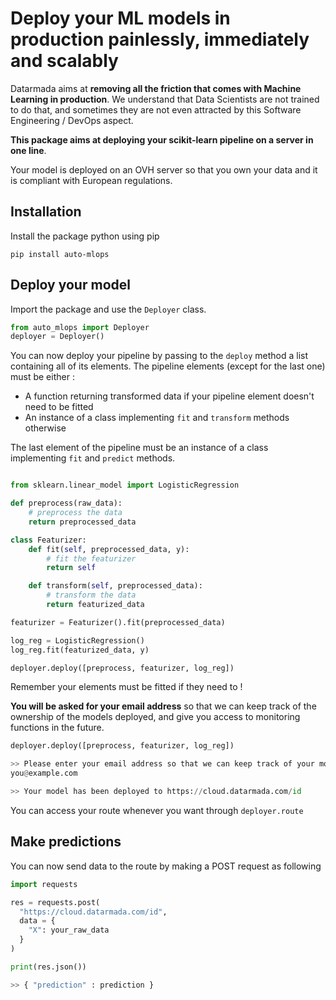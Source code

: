# Deploy your ML models in production painlessly, immediately and scalably

Datarmada aims at **removing all the friction that comes with Machine Learning in production**.
We understand that Data Scientists are not trained to do that, and sometimes they are
not even attracted by this Software Engineering / DevOps aspect.

**This package aims at deploying your scikit-learn pipeline on a server in one line**.

Your model is deployed on an OVH server so that you own your data and it is compliant with European regulations.

## Installation
Install the package python using pip
```
pip install auto-mlops
```

## Deploy your model

Import the package and use the ```Deployer``` class.

```python
from auto_mlops import Deployer
deployer = Deployer()
```

You can now deploy your pipeline by passing to the ```deploy``` method a list containing all of its elements.
The pipeline elements (except for the last one) must be either :
- A function returning transformed data if your pipeline element doesn't need to be fitted
- An instance of a class implementing ```fit``` and ```transform``` methods otherwise

The last element of the pipeline must be an instance of a class implementing ```fit``` and ```predict``` methods.
```python

from sklearn.linear_model import LogisticRegression

def preprocess(raw_data):
    # preprocess the data
    return preprocessed_data

class Featurizer:
    def fit(self, preprocessed_data, y):
        # fit the featurizer
        return self

    def transform(self, preprocessed_data):
        # transform the data
        return featurized_data

featurizer = Featurizer().fit(preprocessed_data)

log_reg = LogisticRegression()
log_reg.fit(featurized_data, y)

deployer.deploy([preprocess, featurizer, log_reg])

```
Remember your elements must be fitted if they need to !

**You will be asked for your email address** so that we can keep track of the ownership of the models deployed, and give you
access to monitoring functions in the future.

```python
deployer.deploy([preprocess, featurizer, log_reg])

>> Please enter your email address so that we can keep track of your models:
you@example.com

>> Your model has been deployed to https://cloud.datarmada.com/id
```

You can access your route whenever you want through ```deployer.route```
## Make predictions

You can now send data to the route by making a POST request as following
```python
import requests

res = requests.post(
  "https://cloud.datarmada.com/id",
  data = {
    "X": your_raw_data
  }
)

print(res.json())

>> { "prediction" : prediction }
```
